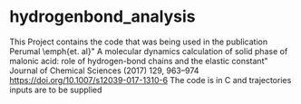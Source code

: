 # hydrogenbond_analysis

This Project contains the code that was being used in the publication Perumal \emph{et. al}" A molecular dynamics calculation of solid phase of malonic acid: role of hydrogen-bond chains and the elastic constant" Journal of Chemical Sciences (2017) 129, 963–974
https://doi.org/10.1007/s12039-017-1310-6
The code is in C and trajectories inputs are to be supplied
